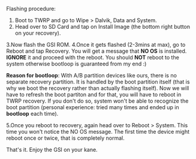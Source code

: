 
Flashing procedure:

1. Boot to TWRP and go to Wipe > Dalvik, Data and System.
2. Head over to SD Card and tap on Install Image (the bottom right button on your recovery).

3.Now flash the GSI ROM.
4.Once it gets flashed (2-3mins at max), go to Reboot and tap Recovery. You will get a message that **NO OS** is installed. **IGNORE** it and proceed with the reboot. You should **NOT** reboot to the system otherwise bootloop is guaranteed from my end :)

**Reason for bootloop**: With A/B partition devices like ours, there is no separate recovery partition. It is handled by the boot partition itself (that is why we boot the recovery rather than actually flashing itself). 
Now we will have to refresh the boot partiton and for that, you will have to reboot in TWRP recovery. If you don't do so, system won't be able to recognize the boot partition (personal experience: tried many times and ended up in **bootloop** each time).

5.Once you reboot to recovery, again head over to Reboot > System. This time you won't notice the NO OS message. The first time the device might reboot once or twice, that is completely normal.

That's it. Enjoy the GSI on your kane.




